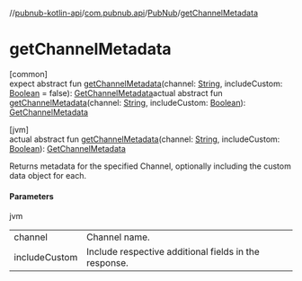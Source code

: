 //[pubnub-kotlin-api](../../../index.md)/[com.pubnub.api](../index.md)/[PubNub](index.md)/[getChannelMetadata](get-channel-metadata.md)

# getChannelMetadata

[common]\
expect abstract fun [getChannelMetadata](get-channel-metadata.md)(channel: [String](https://kotlinlang.org/api/core/kotlin-stdlib/kotlin/-string/index.html), includeCustom: [Boolean](https://kotlinlang.org/api/core/kotlin-stdlib/kotlin/-boolean/index.html) = false): [GetChannelMetadata](../../com.pubnub.api.endpoints.objects.channel/-get-channel-metadata/index.md)actual abstract fun [getChannelMetadata](get-channel-metadata.md)(channel: [String](https://kotlinlang.org/api/core/kotlin-stdlib/kotlin/-string/index.html), includeCustom: [Boolean](https://kotlinlang.org/api/core/kotlin-stdlib/kotlin/-boolean/index.html)): [GetChannelMetadata](../../com.pubnub.api.endpoints.objects.channel/-get-channel-metadata/index.md)

[jvm]\
actual abstract fun [getChannelMetadata](get-channel-metadata.md)(channel: [String](https://kotlinlang.org/api/core/kotlin-stdlib/kotlin/-string/index.html), includeCustom: [Boolean](https://kotlinlang.org/api/core/kotlin-stdlib/kotlin/-boolean/index.html)): [GetChannelMetadata](../../com.pubnub.api.endpoints.objects.channel/-get-channel-metadata/index.md)

Returns metadata for the specified Channel, optionally including the custom data object for each.

#### Parameters

jvm

| | |
|---|---|
| channel | Channel name. |
| includeCustom | Include respective additional fields in the response. |
